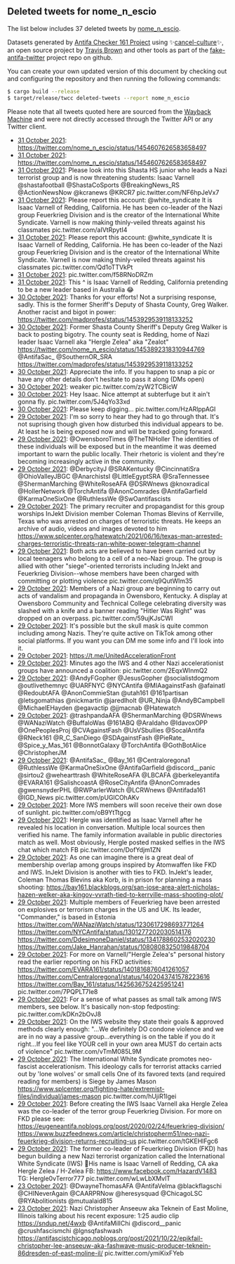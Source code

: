 ## Deleted tweets for nome_n_escio

The list below includes 37 deleted tweets by
[nome_n_escio](https://twitter.com/nome_n_escio).



Datasets generated by [Antifa Checker 161 Project](https://twitter.com/antifacheck161) using ✨[cancel-culture](https://github.com/travisbrown/cancel-culture)✨, an open source project by 
[Travis Brown](https://twitter.com/travisbrown) and other tools as part of the 
[fake-antifa-twitter](https://github.com/antifacheck161/fake-antifa-twitter) project repo on github.

You can create your own updated version of this document by checking out and configuring the
repository and then running the following commands:

```bash
$ cargo build --release
$ target/release/twcc deleted-tweets --report nome_n_escio
```

Please note that all tweets quoted here are sourced from the
[Wayback Machine](https://web.archive.org) and were not directly accessed through the Twitter API or
any Twitter client.

* [31 October 2021](https://web.archive.org/web/20211031003511/https://twitter.com/nome_n_escio/status/1454607828665184257): https://twitter.com/nome_n_escio/status/1454607626583658497 <!--1454607828665184257-->
* [31 October 2021](https://web.archive.org/web/20211031003505/https://twitter.com/nome_n_escio/status/1454607804073975809): https://twitter.com/nome_n_escio/status/1454607626583658497 <!--1454607804073975809-->
* [31 October 2021](https://web.archive.org/web/20211031003422/https://twitter.com/nome_n_escio/status/1454607626583658497): Please look into this Shasta HS junior who leads a Nazi terrorist group and is now threatening students: Isaac Varnell  @shastafootball    @ShastaCoSports   @BreakingNews_RS   @ActionNewsNow   @kcranews   @KRCR7  pic.twitter.com/NF6hpJeVx7 <!--1454607626583658497-->
* [31 October 2021](https://web.archive.org/web/20211031002618/https://twitter.com/nome_n_escio/status/1454605568790958080): Please report this account:   @white_syndicate    It is Isaac Varnell of Redding, California.   He has been co-leader of the Nazi group Feuerkrieg Division and is the creator of the International White Syndicate. Varnell is now making thinly-veiled threats against his classmates pic.twitter.com/aIVtRpytI4 <!--1454605568790958080-->
* [31 October 2021](https://web.archive.org/web/20211031002508/https://twitter.com/nome_n_escio/status/1454605297515962370): Please report this account:  @white_syndicate    It is Isaac Varnell of Redding, California.   He has been co-leader of the Nazi group Feuerkrieg Division and is the creator of the International White Syndicate. Varnell is now making thinly-veiled threats against his classmates pic.twitter.com/Qd1oTTVkPt <!--1454605297515962370-->
* [31 October 2021](https://web.archive.org/web/20211031001416/https://twitter.com/nome_n_escio/status/1454602554587893764): pic.twitter.com/f58RNoDRZm <!--1454602554587893764-->
* [31 October 2021](https://web.archive.org/web/20211031001118/https://twitter.com/nome_n_escio/status/1454601781388922883): This ^ is Isaac Varnell of Redding, California pretending to be a new leader based in Australia 😂 <!--1454601781388922883-->
* [30 October 2021](https://web.archive.org/web/20211030205648/https://twitter.com/nome_n_escio/status/1454552857001222151): Thanks for your efforts! Not a surprising response, sadly.  This is the former Sheriff's Deputy of Shasta County, Greg Walker. Another racist and bigot in power: https://twitter.com/madprofes/status/1453929539118133252 <!--1454552857001222151-->
* [30 October 2021](https://web.archive.org/web/20211030034259/https://twitter.com/nome_n_escio/status/1454292696244305921): Former Shasta County Sheriff's Deputy Greg Walker is back to posting bigotry.  The county seat is Redding, home of Nazi leader Isaac Varnell aka "Hergle Zelea" aka "Zealot"   https://twitter.com/nome_n_escio/status/1453892318310944769    @AntifaSac_   @SouthernOR_SRA  https://twitter.com/madprofes/status/1453929539118133252 <!--1454292696244305921-->
* [30 October 2021](https://web.archive.org/web/20211030032721/https://twitter.com/nome_n_escio/status/1454288754399752194): Appreciate the info. If you happen to snap a pic or have any other details don't hesitate to pass it along (DMs open) <!--1454288754399752194-->
* [30 October 2021](https://web.archive.org/web/20211030025458/https://twitter.com/nome_n_escio/status/1454280559925080064): weaker pic.twitter.com/zyW2TCBicW <!--1454280559925080064-->
* [30 October 2021](https://web.archive.org/web/20211030025315/https://twitter.com/nome_n_escio/status/1454280142533107714): Hey Isaac. Nice attempt at subterfuge but it ain't gonna fly. pic.twitter.com/5J4qYo33xd <!--1454280142533107714-->
* [30 October 2021](https://web.archive.org/web/20211030011315/https://twitter.com/nome_n_escio/status/1454254994421649408): Please keep digging... pic.twitter.com/HzARlppAGI <!--1454254994421649408-->
* [29 October 2021](https://web.archive.org/web/20211029224142/https://twitter.com/nome_n_escio/status/1454216883725639692): I'm so sorry to hear they had to go through that. It's not suprising though given how disturbed this individual appears to be. At least he is being exposed now and will be tracked going forward. <!--1454216883725639692-->
* [29 October 2021](https://web.archive.org/web/20211029093934/https://twitter.com/nome_n_escio/status/1454019234837811204): @OwensboroTimes   @TheTNHoller    The identities of these individuals will be exposed but in the meantime it was deemed important to warn the public locally. Their rhetoric is violent and they're becoming increasingly active in the community. <!--1454019247307378693-->
* [29 October 2021](https://web.archive.org/web/20211029093934/https://twitter.com/nome_n_escio/status/1454019234837811204): @DerbycityJ   @SRAKentucky   @CincinnatiSra   @OhioValleyJBGC   @AnarchistsI   @LittleEgyptSRA   @SraTennessee   @ShermanMarching   @WhiteRoseAFA   @DSRWnews   @knoxradical   @HollerNetwork   @TorchAntifa   @AnonComrades   @AntifaGarfield   @KarmaOneSixOne   @RuthlessWe   @SwOantifascists <!--1454019245428379649-->
* [29 October 2021](https://web.archive.org/web/20211029093934/https://twitter.com/nome_n_escio/status/1454019234837811204): The primary recruiter and propagandist for this group worships InJekt Division member Coleman Thomas Blevins of Kerrville, Texas who was arrested on charges of terroristic threats. He keeps an archive of audio, videos and images devoted to him https://www.splcenter.org/hatewatch/2021/06/16/texas-man-arrested-charges-terroristic-threats-ran-white-power-telegram-channel <!--1454019243410919427-->
* [29 October 2021](https://web.archive.org/web/20211029093934/https://twitter.com/nome_n_escio/status/1454019234837811204): Both acts are believed to have been carried out by local teenagers who belong to a cell of a neo-Nazi group. The group is allied with other "siege"-oriented terrorists including InJekt and Feuerkrieg Division--whose members have been charged with committing or plotting violence pic.twitter.com/q9QutWlm35 <!--1454019241057869834-->
* [29 October 2021](https://web.archive.org/web/20211029093934/https://twitter.com/nome_n_escio/status/1454019234837811204): Members of a Nazi group are beginning to carry out acts of vandalism and propaganda in Owensboro, Kentucky. A display at Owensboro Community and Technical College celebrating diversity was slashed with a knife and a banner reading "Hitler Was Right" was dropped on an overpass. pic.twitter.com/59ujKJsCWI <!--1454019234837811204-->
* [29 October 2021](https://web.archive.org/web/20211029055852/https://twitter.com/nome_n_escio/status/1453964494535725058): It's possible but the skull mask is quite common including among Nazis. They're quite active on TikTok among other social platforms.  If you want you can DM me some info and I'll look into it. <!--1453964494535725058-->
* [29 October 2021](https://web.archive.org/web/20211029020335/https://twitter.com/nome_n_escio/status/1453905254135783427): https://t.me/UnitedAccelerationFront <!--1453905254135783427-->
* [29 October 2021](https://web.archive.org/web/20211029014956/https://twitter.com/nome_n_escio/status/1453901837376032768): Minutes ago the IWS and 4 other Nazi accelerationist groups have announced a coalition: pic.twitter.com/2EqxWInmQ2 <!--1453901837376032768-->
* [29 October 2021](https://web.archive.org/web/20211029012133/https://twitter.com/nome_n_escio/status/1453894658292080685): @AndyFGopher   @JesusGopher   @socialistdogmom   @outlivethemnyc   @UARFNYC   @NYCAntifa   @MIAagainstFash   @afainatl   @RedoubtAFA   @AnonCommieStan   @utah161   @161partisan   @letsgomathias   @nickmartin   @jaredlholt   @UR_Ninja   @AndyBCampbell   @MichaelEHayden   @egavactip   @jjmacnab   @Hatewatch <!--1453894658292080685-->
* [29 October 2021](https://web.archive.org/web/20211029011207/https://twitter.com/nome_n_escio/status/1453892318310944769): @trashpandaAFA   @ShermanMarching   @DSRWnews   @WANaziWatch   @BuffaloWas   @161ABQ   @AraIdaho   @IdavoxOPP   @OnePeoplesProj   @CVAgainstFash   @UsVSbullies   @SocalAntifa   @RNeck161   @R_C_SanDiego   @SDAgainstFash   @PieRate_   @Spice_y_Mas_161   @BonnotGalaxy   @TorchAntifa   @GothBotAlice   @ChristopherJM <!--1453892355988336644-->
* [29 October 2021](https://web.archive.org/web/20211029011207/https://twitter.com/nome_n_escio/status/1453892318310944769): @AntifaSac_   @Bay_161   @Centraloregona1   @RuthlessWe   @KarmaOneSixOne   @AntifaGarfield   @discord__panic   @sirtou2   @wehearttrash   @WhiteRoseAFA   @LBCAFA   @berkeleyantifa   @EVARA161   @SalishcoastA   @RoseCityAntifa   @AnonComrades   @gwensnyderPHL   @RWParlerWatch   @LCRWnews   @Antifada161   @IGD_News  pic.twitter.com/pUGlCOhAKv <!--1453892353895325708-->
* [29 October 2021](https://web.archive.org/web/20211029011207/https://twitter.com/nome_n_escio/status/1453892318310944769): More IWS members will soon receive their own dose of sunlight. pic.twitter.com/oB9YtTtgcg <!--1453892349931761664-->
* [29 October 2021](https://web.archive.org/web/20211029011207/https://twitter.com/nome_n_escio/status/1453892318310944769): Hergle was identified as Isaac Varnell after he revealed his location in conversation. Multiple local sources then verified his name.  The family information available in public directories match as well. Most obviously, Hergle posted masked selfies in the IWS chat which match FB pic.twitter.com/DofYdjm1ZN <!--1453892345888399380-->
* [29 October 2021](https://web.archive.org/web/20211029011207/https://twitter.com/nome_n_escio/status/1453892318310944769): As one can imagine there is a great deal of membership overlap among groups inspired by Atomwaffen like FKD and IWS.   InJekt Division is another with ties to FKD. InJekt's leader, Coleman Thomas Blevins aka Korb, is in prison for planning a mass shooting:  https://bay161.blackblogs.org/san-jose-area-alert-nicholas-hazen-welker-aka-kingov-vvrath-tied-to-kerrville-mass-shooting-plot/ <!--1453892342084165635-->
* [29 October 2021](https://web.archive.org/web/20211029011207/https://twitter.com/nome_n_escio/status/1453892318310944769): Multiple members of Feuerkrieg have been arrested on explosives or terrorism charges in the US and UK. Its leader, "Commander," is based in Estonia   https://twitter.com/WANaziWatch/status/1230617298693771264    https://twitter.com/NYCAntifa/status/1301277202030514176    https://twitter.com/DdesimoneDaniel/status/1341788602532020230  https://twitter.com/Jake_Hanrahan/status/1080808325019848704 <!--1453892340419112960-->
* [29 October 2021](https://web.archive.org/web/20211029011207/https://twitter.com/nome_n_escio/status/1453892318310944769): For more on Varnell/"Hergle Zelea's" personal history read the earlier reporting on his FKD activities:   https://twitter.com/EVARA161/status/1401816876041261057    https://twitter.com/Centraloregona1/status/1402043741578223616    https://twitter.com/Bay_161/status/1425636752425951241  pic.twitter.com/7PQPLT7Ie8 <!--1453892338024079362-->
* [29 October 2021](https://web.archive.org/web/20211029011207/https://twitter.com/nome_n_escio/status/1453892318310944769): For a sense of what passes as small talk among IWS members, see below. It's basically non-stop fedposting: pic.twitter.com/kDKn2bOvJ8 <!--1453892333452382209-->
* [29 October 2021](https://web.archive.org/web/20211029011207/https://twitter.com/nome_n_escio/status/1453892318310944769): On the IWS website they state their goals & approved methods clearly enough:  "...We definitely DO condone violence and we are in no way a passive group...everything is on the table if you do it right...If you feel like YOUR cell in your own area MUST do certain acts of violence" pic.twitter.com/vTmM085L9M <!--1453892330063290369-->
* [29 October 2021](https://web.archive.org/web/20211029011207/https://twitter.com/nome_n_escio/status/1453892318310944769): The International White Syndicate promotes neo-fascist accelerationism. This ideology calls for terrorist attacks carried out by 'lone wolves' or small cells  One of its favored texts (and required reading for members) is Siege by James Mason  https://www.splcenter.org/fighting-hate/extremist-files/individual/james-mason  pic.twitter.com/hUjiR1Igei <!--1453892326489743388-->
* [29 October 2021](https://web.archive.org/web/20211029011207/https://twitter.com/nome_n_escio/status/1453892318310944769): Before creating the IWS Isaac Varnell aka Hergle Zelea was the co-leader of the terror group Feuerkrieg Division. For more on FKD please see:   https://eugeneantifa.noblogs.org/post/2020/02/24/feuerkrieg-division/    https://www.buzzfeednews.com/article/christopherm51/neo-nazi-feuerkrieg-division-returns-recruiting-us  pic.twitter.com/tGKEHlFgc6 <!--1453892322886885377-->
* [29 October 2021](https://web.archive.org/web/20211029011207/https://twitter.com/nome_n_escio/status/1453892318310944769): The former co-leader of Feuerkrieg Division (FKD) has begun building a new Nazi terrorist organization called the International White Syndicate (IWS)  🚨His name is Isaac Varnell of Redding, CA aka Hergle Zelea / H-Zelea  FB:  https://www.facebook.com/HazardV1483  TG: Hergle0vTerror777 pic.twitter.com/wLwLbXMvlT <!--1453892318310944769-->
* [23 October 2021](https://web.archive.org/web/20211023103821/https://twitter.com/nome_n_escio/status/1451828742439985154): @DwayneThomasAFA   @AntifaVelma   @blackflagschi   @CHINeverAgain   @CAARPRNow   @heresysquad   @ChicagoLSC   @RYAbolitionists   @mutualaid815 <!--1451832938950180878-->
* [23 October 2021](https://web.archive.org/web/20211023103821/https://twitter.com/nome_n_escio/status/1451828742439985154): Nazi Christopher Anseeuw aka Teknein of East Moline, Illinois talking about his recent exposure:  1:25 audio clip  https://sndup.net/4wxb    @AntifaMillChi   @discord__panic   @crushfascismchi   @lgnsqfashwash      https://antifascistchicago.noblogs.org/post/2021/10/22/epikfail-christopher-lee-anseeuw-aka-fashwave-music-producer-teknein-86dresden-of-east-moline-il/  pic.twitter.com/ymiKixFYeb <!--1451828742439985154-->
